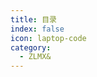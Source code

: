 ```yaml
---
title: 目录
index: false
icon: laptop-code
category:
  - ZLMX&
---
```


<div class="catalog-display-container">
  <Catalog base='/wdsj' />
</div>

